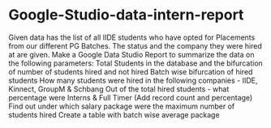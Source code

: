 # Google-Studio-data-intern-report

Given data has the list of all IIDE students who have opted for Placements from our different PG Batches.
The status and the company they were hired at are given.
Make a Google Data Studio Report to summarize the data on the following parameters:
Total Students in the database and the bifurcation of number of students hired and not hired
Batch wise bifurcation of hired students
How many students were hired in the following companies - IIDE, Kinnect, GroupM & Schbang
Out of the total hired students - what percentage were Interns & Full Timer (Add record count and percentage)
Find out under which salary package were the maximum number of students hired
Create a table with batch wise average package
